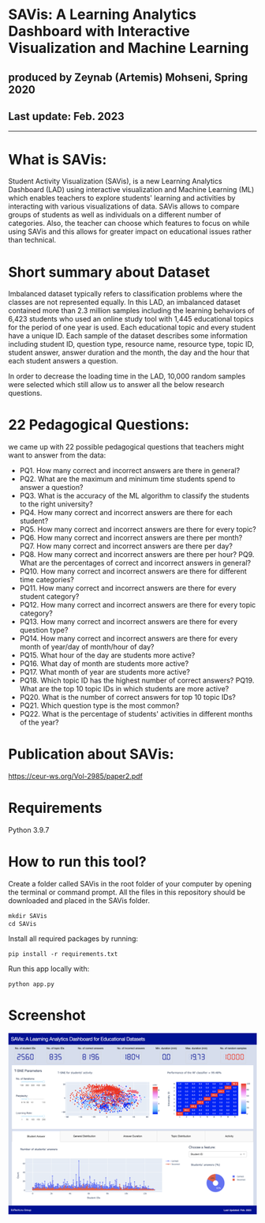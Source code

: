 # SAVis: A Learning Analytics Dashboard with Interactive Visualization and Machine Learning
## produced by Zeynab (Artemis) Mohseni, Spring 2020
## Last update: Feb. 2023
---------------------------------------

# What is SAVis:
Student Activity Visualization (SAVis), is a new Learning Analytics Dashboard (LAD) using interactive visualization and Machine Learning (ML) which enables teachers to explore students' learning and activities by interacting with various visualizations of data. SAVis allows to compare groups of students as well as individuals on a different number of categories. Also, the teacher can choose which features to focus on while using SAVis and this allows for greater impact on educational issues rather than technical.


# Short summary about Dataset
Imbalanced dataset typically refers to classification problems where the classes are not represented equally. In this LAD, an imbalanced dataset contained more than 2.3 million samples including the learning behaviors of 6,423 students who used an online study tool with 1,445 educational topics for the period of one year is used. Each educational topic and every student have a unique ID. Each sample of the dataset describes some information including student ID, question type, resource name, resource type, topic ID, student answer, answer duration and the month, the day and the hour that each student answers a question. 

In order to decrease the loading time in the LAD, 10,000 random samples were selected which still allow us to answer all the below research questions. 

# 22 Pedagogical Questions:
we came up with 22 possible pedagogical questions that teachers might want to answer from the data:

* PQ1. How many correct and incorrect answers are there in general? 
* PQ2. What are the maximum and minimum time students spend to answer a question? 
* PQ3. What is the accuracy of the ML algorithm to classify the students to the right university? 
* PQ4. How many correct and incorrect answers are there for each student? 
* PQ5. How many correct and incorrect answers are there for every topic? 
* PQ6. How many correct and incorrect answers are there per month? PQ7. How many correct and incorrect answers are there per day?
* PQ8. How many correct and incorrect answers are there per hour? PQ9. What are the percentages of correct and incorrect answers in general? 
* PQ10. How many correct and incorrect answers are there for different time categories? 
* PQ11. How many correct and incorrect answers are there for every student category? 
* PQ12. How many correct and incorrect answers are there for every topic category? 
* PQ13. How many correct and incorrect answers are there for every question type? 
* PQ14. How many correct and incorrect answers are there for every month of year/day of month/hour of day? 
* PQ15. What hour of the day are students more active?
* PQ16. What day of month are students more active? 
* PQ17. What month of year are students more active? 
* PQ18. Which topic ID has the highest number of correct answers? PQ19. What are the top 10 topic IDs in which students are more active? 
* PQ20. What is the number of correct answers for top 10 topic IDs?
* PQ21. Which question type is the most common? 
* PQ22. What is the percentage of students' activities in different months of the year?

# Publication about SAVis:
https://ceur-ws.org/Vol-2985/paper2.pdf

# Requirements
Python 3.9.7

# How to run this tool?
Create a folder called SAVis in the root folder of your computer by opening the terminal or command prompt. All the files in this repository should be downloaded and placed in the SAVis folder.

```
mkdir SAVis
cd SAVis
```

Install all required packages by running:

```
pip install -r requirements.txt
```

Run this app locally with:

```
python app.py
```

# Screenshot
![GitHub Logo](/Dashboard.png)

